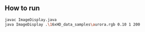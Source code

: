 ## How to run 

```bash
javac ImageDisplay.java
java ImageDisplay .\16xHD_data_samples\aurora.rgb 0.10 1 200
```
